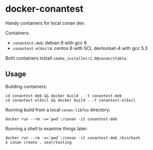 # docker-conantest

Handy containers for local conan dev.

Containers:
- `conantest-deb`: debian 9 with gcc 6
- `conantest-el6scl4`: centos 6 with SCL devtoolset-4 with gcc 5.3

Both containers install `cmake_installer/1.0@conan/stable`.

## Usage

Building containers:

    cd conantest-deb && docker build . -t conantest-deb
    cd conantest-el6scl && docker build . -t conantest-el6scl

Running build from a local `conan-libfoo` directory:

    docker run --rm -v=`pwd`:/conan -it conantest-deb

Running a shell to examine things later:

    docker run --rm -v=`pwd`:/conan -it conantest-deb /bin/bash
    $ conan create . user/testing
